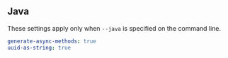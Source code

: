 ## Java

These settings apply only when `--java` is specified on the command line.

```yaml $(java)
generate-async-methods: true
uuid-as-string: true
```
